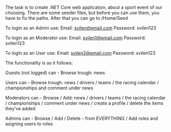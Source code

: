The task is to create .NET Core web application, about a sport event of our choosing.
There are some seeder files, but before you can use them, you have to fix the paths.
After that you can go to /Home/Seed


To login as an Admin use:
Email: svilen@email.com
Password: svilen123

To login as an Moderator use:
Email: svilen1@email.com
Password: svilen123

To login as an User use:
Email: svilen2@email.com
Password: svilen123

The functionality is as it follows:

Guests (not logged) can - Browse trough: news

Users can - Browse trough: news / drivers / teams / the racing calendar / championships and comment under news

Moderators can - Browse / Add: news / drivers / teams / the racing calendar / championships / comment under news / create a profile / delete the items they've added

Admins can - Browse / Add / Delete - from EVERYTHING / Add roles and asigning users to roles
